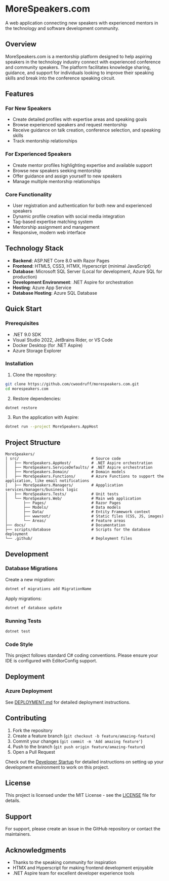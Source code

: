 # MoreSpeakers.com

A web application connecting new speakers with experienced mentors in the technology and software development community.

## Overview

MoreSpeakers.com is a mentorship platform designed to help aspiring speakers in the technology industry connect with experienced conference and community speakers. The platform facilitates knowledge sharing, guidance, and support for individuals looking to improve their speaking skills and break into the conference speaking circuit.

## Features

### For New Speakers
- Create detailed profiles with expertise areas and speaking goals
- Browse experienced speakers and request mentorship
- Receive guidance on talk creation, conference selection, and speaking skills
- Track mentorship relationships

### For Experienced Speakers
- Create mentor profiles highlighting expertise and available support
- Browse new speakers seeking mentorship
- Offer guidance and assign yourself to new speakers
- Manage multiple mentorship relationships

### Core Functionality
- User registration and authentication for both new and experienced speakers
- Dynamic profile creation with social media integration
- Tag-based expertise matching system
- Mentorship assignment and management
- Responsive, modern web interface

## Technology Stack

- **Backend**: ASP.NET Core 8.0 with Razor Pages
- **Frontend**: HTML5, CSS3, HTMX, Hyperscript (minimal JavaScript)
- **Database**: Microsoft SQL Server (Local for development, Azure SQL for production)
- **Development Environment**: .NET Aspire for orchestration
- **Hosting**: Azure App Service
- **Database Hosting**: Azure SQL Database

## Quick Start

### Prerequisites
- .NET 9.0 SDK
- Visual Studio 2022, JetBrains Rider, or VS Code
- Docker Desktop (for .NET Aspire)
- Azure Storage Explorer

### Installation

1. Clone the repository:

```bash
git clone https://github.com/cwoodruff/morespeakers.com.git
cd morespeakers.com
```

2. Restore dependencies:

```bash
dotnet restore
```

3. Run the application with Aspire:

```bash
dotnet run --project MoreSpeakers.AppHost
```

## Project Structure

```
MoreSpeakers/
| src/                                # Source code
│   ├── MoreSpeakers.AppHost/         # .NET Aspire orchestration
│   ├── MoreSpeakers.ServiceDefaults/ # .NET Aspire orchestration
│   ├── MoreSpeakers.Domain/          # Domain models
│   ├── MoreSpeakers.Functions/       # Azure Functions to support the application, like email notifications
│   ├── MoreSpeakers.Managers/        # Appplication services/managers/business logic
│   ├── MoreSpeakers.Tests/           # Unit tests
│   └── MoreSpeakers.Web/             # Main web application
│       ├── Pages/                    # Razor Pages
│       ├── Models/                   # Data models
│       ├── Data/                     # Entity Framework context
│       ├── wwwroot/                  # Static files (CSS, JS, images)
│       └── Areas/                    # Feature areas
├── docs/                             # Documentation
├── scripts/database                  # Scripts for the database deployment
└── .github/                          # Deployment files
```

## Development

### Database Migrations
Create a new migration:
```bash
dotnet ef migrations add MigrationName
```

Apply migrations:
```bash
dotnet ef database update
```

### Running Tests
```bash
dotnet test
```

### Code Style
This project follows standard C# coding conventions. Please ensure your IDE is configured with EditorConfig support.

## Deployment

### Azure Deployment

See [DEPLOYMENT.md](docs/DEPLOYMENT.md) for detailed deployment instructions.

## Contributing

1. Fork the repository
2. Create a feature branch (`git checkout -b feature/amazing-feature`)
3. Commit your changes (`git commit -m 'Add amazing feature'`)
4. Push to the branch (`git push origin feature/amazing-feature`)
5. Open a Pull Request

Check out the [Developer Startup](docs/developer-startup.md) for detailed instructions on setting up your development environment to work on this project.

## License

This project is licensed under the MIT License - see the [LICENSE](LICENSE) file for details.

## Support

For support, please create an issue in the GitHub repository or contact the maintainers.

## Acknowledgments

- Thanks to the speaking community for inspiration
- HTMX and Hyperscript for making frontend development enjoyable
- .NET Aspire team for excellent developer experience tools
